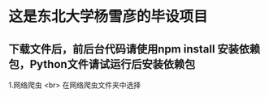 这是东北大学杨雪彦的毕设项目
====
下载文件后，前后台代码请使用npm install 安装依赖包，Python文件请试运行后安装依赖包
-------  
1.网络爬虫
\<br> 
在网络爬虫文件夹中选择
